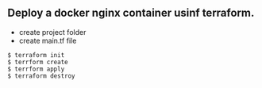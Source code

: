 ## Deploy a docker nginx container usinf terraform.

- create project folder
- create main.tf file

```
$ terraform init
$ terrform create
$ terrform apply
$ terraform destroy

```
